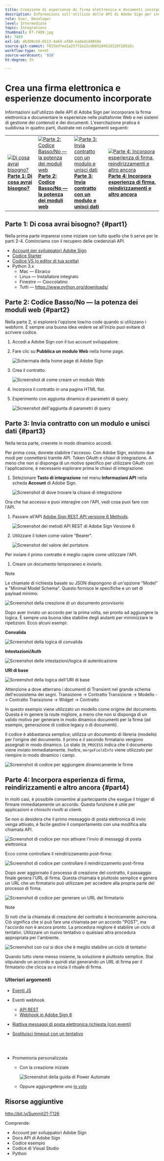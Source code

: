 ```yaml
---
title: Creazione di esperienze di firma elettronica e documenti incorporati
description: Informazioni sull'utilizzo delle API di Adobe Sign per incorporare la firma elettronica e documentare le esperienze nelle piattaforme Web e nei sistemi di gestione dei contenuti e dei documenti
role: User, Developer
level: Intermediate
topic: Integrations
thumbnail: KT-7489.jpg
kt: 7489
exl-id: db300cb9-6513-4a64-af60-eadedcd4858e
source-git-commit: f015bd7ea1a25772a12cd0852d452d120f205a5c
workflow-type: tm+mt
source-wordcount: '928'
ht-degree: 3%

---
```


# Crea una firma elettronica e esperienze documento incorporate

Informazioni sull&#39;utilizzo delle API di Adobe Sign per incorporare la firma elettronica e documentare le esperienze nelle piattaforme Web e nei sistemi di gestione dei contenuti e dei documenti. L&#39;esercitazione pratica è suddivisa in quattro parti, illustrate nei collegamenti seguenti:

<table style="table-layout:fixed">
<tr>
  <td>
    <a href="embeddedesignature.md#part1">
        <img alt="Di cosa avrai bisogno?" src="assets/embeddedesignature/EmbedPart1_thumb.png" />
    </a>
    <div>
    <a href="embeddedesignature.md#part1"><strong>Parte 1: Di cosa avrai bisogno?</strong></a>
    </div>
  </td>
  <td>
    <a href="embeddedesignature.md#part2">
        <img alt="Parte 2: Codice Basso/No — la potenza dei moduli web" src="assets/embeddedesignature/EmbedPart2_thumb.png" />
    </a>
    <div>
    <a href="embeddedesignature.md#part2"><strong>Parte 2: Codice Basso/No — la potenza dei moduli web</strong></a>
    </div>
  </td>
  <td>
   <a href="embeddedesignature.md#part3">
      <img alt="Parte 3: Invia contratto con un modulo e unisci dati" src="assets/embeddedesignature/EmbedPart3_thumb.png" />
   </a>
    <div>
    <a href="embeddedesignature.md#part3"><strong>Parte 3: Invia contratto con un modulo e unisci dati</strong></a>
    </div>
  </td>
  <td>
   <a href="embeddedesignature.md#part4">
      <img alt="Parte 4: Incorpora esperienza di firma, reindirizzamenti e altro ancora" src="assets/embeddedesignature/EmbedPart4_thumb.png" />
   </a>
    <div>
    <a href="embeddedesignature.md#part4"><strong>Parte 4: Incorpora esperienza di firma, reindirizzamenti e altro ancora</strong></a>
    </div>
  </td>
</tr>
</table>

## Parte 1: Di cosa avrai bisogno? {#part1}

Nella prima parte imparerai come iniziare con tutto quello che ti serve per le parti 2-4. Cominciamo con il recupero delle credenziali API.

* [Account per sviluppatori Adobe Sign](https://acrobat.adobe.com/it/it/sign/developer-form.html)
* [Codice Starter](https://github.com/benvanderberg/adobe-sign-api-tutorial)
* [Codice VS (o editor di tua scelta)](https://code.visualstudio.com)
* Python 3.x
   * Mac — Ebraico
   * Linux — Installatore integrato
   * Finestre — Cioccolatino
   * Tutti — https://www.python.org/downloads/

## Parte 2: Codice Basso/No — la potenza dei moduli web {#part2}

Nella parte 2, si esplorerà l&#39;opzione low/no code quando si utilizzano i webform. È sempre una buona idea vedere se all&#39;inizio puoi evitare di scrivere codice.

1. Accedi a Adobe Sign con il tuo account sviluppatore.
1. Fare clic su **Pubblica un modulo Web** nella home page.

   ![Schermata della home page di Adobe Sign](assets/embeddedesignature/embed_1.png)

1. Crea il contratto.

   ![Screenshot di come creare un modulo Web](assets/embeddedesignature/embed_2.png)

1. Incorpora il contratto in una pagina HTML flat.
1. Esperimento con aggiunta dinamica di parametri di query.

   ![Screenshot dell&#39;aggiunta di parametri di query](assets/embeddedesignature/embed_3.png)

## Parte 3: Invia contratto con un modulo e unisci dati {#part3}

Nella terza parte, creerete in modo dinamico accordi.

Per prima cosa, dovrete stabilire l&#39;accesso. Con Adobe Sign, esistono due modi per connettersi tramite API. Token OAuth e chiavi di integrazione. A meno che non si disponga di un motivo specifico per utilizzare OAuth con l&#39;applicazione, è necessario esplorare prima le chiavi di integrazione.

1. Selezionare **Tasto di integrazione** nel menu **Informazioni API** nella scheda **Account** di Adobe Sign.

   ![Screenshot di dove trovare la chiave di integrazione](assets/embeddedesignature/embed_4.png)

Ora che hai accesso e puoi interagire con l&#39;API, vedi cosa puoi fare con l&#39;API.

1. Passare all&#39;API [Adobe Sign REST API versione 6 Methods](http://adobesign.com/public/docs/restapi/v6).

   ![Screenshot dei metodi API REST di Adobe Sign Versione 6](assets/embeddedesignature/embed_5.png)

1. Utilizzare il token come valore &quot;Bearer&quot;.

   ![Screenshot del valore del portatore](assets/embeddedesignature/embed_6.png)

Per inviare il primo contratto è meglio capire come utilizzare l&#39;API.

1. Creare un documento temporaneo e inviarlo.

>[!NOTE]
>
>Le chiamate di richiesta basate su JSON dispongono di un&#39;opzione &quot;Model&quot; e &quot;Minimal Model Schema&quot;. Questo fornisce le specifiche e un set di payload minimo.

![Screenshot della creazione di un documento provvisorio](assets/embeddedesignature/embed_7.png)

Dopo aver inviato un accordo per la prima volta, sei pronto ad aggiungere la logica. È sempre una buona idea stabilire degli aiutanti per minimizzare le ripetizioni. Ecco alcuni esempi:

**Convalida**

![Screenshot della logica di convalida](assets/embeddedesignature/embed_8.png)

**Intestazioni/Auth**

![Screenshot delle intestazioni/logica di autenticazione](assets/embeddedesignature/embed_9.png)

**URI di base**

![Screenshot della logica dell&#39;URI di base](assets/embeddedesignature/embed_10.png)

Attenzione a dove atterrano i documenti di Transient nel grande schema dell&#39;ecosistema dei segni.
Transizione -> Contratto
Transizione -> Modello -> Contratto
Transizione -> Widget -> Contratto

In questo esempio viene utilizzato un modello come origine del documento. Questa è in genere la route migliore, a meno che non si disponga di un valido motivo per generare in modo dinamico documenti per la firma (ad esempio, generazione di codice legacy o di documenti).

Il codice è abbastanza semplice; utilizza un documento di libreria (modello) per l&#39;origine del documento. Il primo e il secondo firmatario vengono assegnati in modo dinamico. Lo stato `IN_PROCESS` indica che il documento viene inviato immediatamente. Inoltre, `mergeFieldInfo` viene utilizzato per riempire in modo dinamico i campi.

![Screenshot di codice per aggiungere dinamicamente le firme](assets/embeddedesignature/embed_11.png)

## Parte 4: Incorpora esperienza di firma, reindirizzamenti e altro ancora {#part4}

In molti casi, è possibile consentire al partecipante che esegue il trigger di firmare immediatamente un accordo. Questa funzione è utile per applicazioni e chioschi rivolti ai clienti.

Se non si desidera che il primo messaggio di posta elettronica di invio venga attivato, è facile gestire il comportamento con una modifica alla chiamata API.

![Screenshot di codice per non attivare l&#39;invio di messaggi di posta elettronica](assets/embeddedesignature/embed_12.png)

Ecco come controllare il reindirizzamento post-firma:

![Screenshot di codice per controllare il reindirizzamento post-firma](assets/embeddedesignature/embed_13.png)

Dopo aver aggiornato il processo di creazione del contratto, il passaggio finale genera l&#39;URL di firma. Questa chiamata è piuttosto semplice e genera un URL che un firmatario può utilizzare per accedere alla propria parte del processo di firma.

![Screenshot di codice per generare un URL del firmatario](assets/embeddedesignature/embed_14.png)

>[!NOTE]
>
>Si noti che la chiamata di creazione del contratto è tecnicamente asincrona. Ciò significa che si può fare una chiamata per un accordo &quot;POST&quot;, ma l&#39;accordo non è ancora pronto. La procedura migliore è stabilire un ciclo di tentativi. Utilizzare un nuovo tentativo o qualsiasi altra procedura appropriata per l&#39;ambiente.

![Screenshot con cui si dice che è meglio stabilire un ciclo di tentativi](assets/embeddedesignature/embed_15.png)

Quando tutto viene messo insieme, la soluzione è piuttosto semplice. Stai stipulando un accordo e quindi stai generando un URL di firma per il firmatario che clicca su e inizia il rituale di firma.

### Ulteriori argomenti

* [Eventi JS](https://www.adobe.io/apis/documentcloud/sign/docs.html#!adobedocs/adobe-sign/master/events.md)
* Eventi webhook
   * [API REST](https://sign-acs.na1.echosign.com/public/docs/restapi/v6#!/webhooks/createWebhook)
   * [Webhook in Adobe Sign 6](https://www.adobe.io/apis/documentcloud/sign/docs.html#!adobedocs/adobe-sign/master/webhooks.md)
* [Riattiva messaggi di posta elettronica richiesta (con eventi)](https://sign-acs.na1.echosign.com/public/docs/restapi/v6#!/accordi/aggiornamentoContratto)
* [Sostituisci timeout con un tentativo](https://stackoverflow.com/questions/23267409/how-to-implement-retry-mechanism-into-python-requests-library)

   <br> 
* Promemoria personalizzata
   * Con la creazione iniziale

      ![Screenshot della guida di Power Automate](assets/embeddedesignature/embed_16.png)

   * Oppure aggiungetene uno [in volo](https://sign-acs.na1.echosign.com/public/docs/restapi/v6#!/agreements/createPromemoriaOnParticipant)

## Risorse aggiuntive

http://bit.ly/Summit21-T126

Comprende:
* Account per sviluppatori Adobe Sign
* Docs API di Adobe Sign
* Codice esempio
* Codice di Visual Studio
* Python
